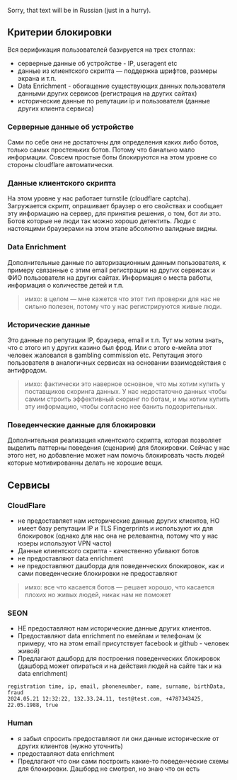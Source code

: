 Sorry, that text will be in Russian (just in a hurry).

## Критерии блокировки
Вся верификация пользователей базируется на трех столпах:
- серверные данные об устройстве - IP, useragent etc
- данные из клиентского скрипта — поддержка шрифтов, размеры экрана и т.п.
- Data Enrichment - обогащение существующих данных пользователя данными других сервисов (регистрация на других сайтах)
- исторические данные по репутации ip и пользователя (данные других клиента сервиса)

### Серверные данные об устройстве
Сами по себе они не достаточны для определения каких либо ботов, только самых простеньких ботов. Потому что банально мало информации. Совсем простые боты блокируются на этом уровне со стороны cloudflare автоматически.
### Данные клиентского скрипта
На этом уровне у нас работает turnstile (cloudflare captcha). Загружается скрипт, опрашивает браузер о его свойствах и сообщает эту информацию на сервер, для принятия решения, о том, бот ли это. Ботов которые не люди так можно хорошо детектить. Люди с настоящими браузерами на этом этапе абсолютно валидные видны.
### Data Enrichment
Дополнительные данные по авторизационным данным пользователя, к примеру связанные с этим email регистрации на других сервисах и ФИО пользователя на других сайтах. Информация о места работы, информация о количестве детей и т.п. 
> имхо: в целом — мне кажется что этот тип проверки для нас не сильно полезен, потому что у нас регистрируются живые люди.
### Исторические данные
Это данные по репутации IP, браузера, email и т.п. Тут мы хотим знать, что с этого ип у других казино был фрод. Или с этого е-мейла этот человек жаловался в gambling commission etc. Репутация этого пользователя в аналогичных сервисах на основании взаимодействия с антифродом. 
> имхо: фактически это наверное основное, что мы хотим купить у поставщиков скоринга данных. У нас недостаточно данных чтобы самим строить эффективный скоринг по ботам, и мы хотим купить эту информацию, чтобы согласно нее банить подозрительных.

### Поведенческие данные для блокировки
Дополнительная реализация клиентского скрипта, которая позволяет выделить паттерны поведения (сценарии) для блокировки. Сейчас у нас этого нет, но добавление может нам помочь блокировать часть людей которые мотивированны делать не хорошие вещи.
## Сервисы
### CloudFlare
- не предоставляет нам исторические данные других клиентов, НО имеет базу репутации IP и TLS Fingerprints и используют их для блокировок (однако для нас она не релевантна, потому что у нас юзеры используют VPN часто)
- Данные клиентского скрипта - качественно убивают ботов 
- не предоставляют data enrichment
- не предоставляют дашборда для поведенческих блокировок, как и сами поведенческие блокировки не предоставляют
> имхо: все что касается ботов — решает хорошо, что касается плохих но живых людей, никак нам не поможет
### SEON
- НЕ предоставляют нам исторические данные других клиентов.
- Предоставляют data enrichment по емейлам и телефонам (к примеру, что на этом email присутствует facebook и github - человек живой)
- Предлагают дашборд для построения поведенческих блокировок (дашборд может опираться и на действия людей на сайте так и на data enrichment)

```csv
registration time, ip, email, phoneneumber, name, surname, birthData, fraud
2024.05.21 12:32:22, 132.33.24.11, test@test.com, +4787343425, 22.05.1988, true
```

### Human
- я забыл спросить предоставляют ли они данные исторические от других клиентов (нужно уточнить)
- предоставляют data enrichment
- Предлагают что они сами построить какие-то поведенческие схемы для блокировки. Дашборд не смотрел, но знаю что он есть
## 